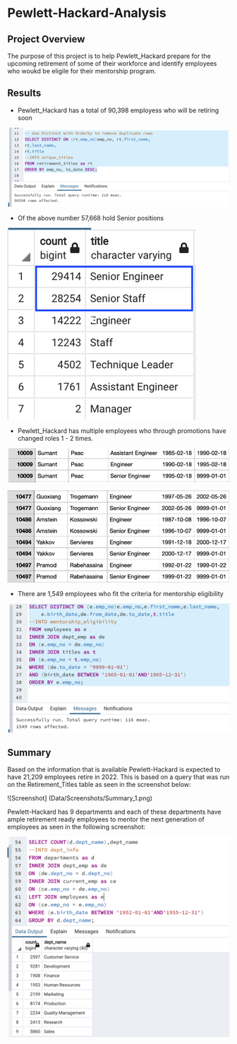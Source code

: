 # Pewlett-Hackard-Analysis

## Project Overview
The purpose of this project is to help Pewlett_Hackard prepare for the upcoming retirement of some of their workforce and identify employees who woukd be eligile for their mentorship program.

## Results

* Pewlett_Hackard has a total of 90,398 employess who will be retiring soon 

![Screenshot](Data/Screenshots/Point2.png)

* Of the above number 57,668 hold Senior positions 

![Screenshot](Data/Screenshots/Point3.png)

* Pewlett_Hackard has multiple employees who through promotions have changed roles 1 - 2 times. 

![Screenshot](Data/Screenshots/Point1_1.png)

![Screenshot](Data/Screenshots/Point1_3.png)


* There are 1,549 employees who fit the criteria for mentorship eligibility

![Screenshot](Data/Screenshots/Point4.png)

## Summary 

Based on the information that is available Pewlett-Hackard is expected to have 21,209 employees retire in 2022. This is based on a query that was run on the Retirement_Titles table as seen in the screenshot below:

![Screenshot] (Data/Screenshots/Summary_1.png)

Pewlett-Hackard has 9 departments and each of these departments have ample retirement ready employees to mentor the next generation of employees as seen in the following screenshot:

![Screenshot](Data/Screenshots/Summary2.png)